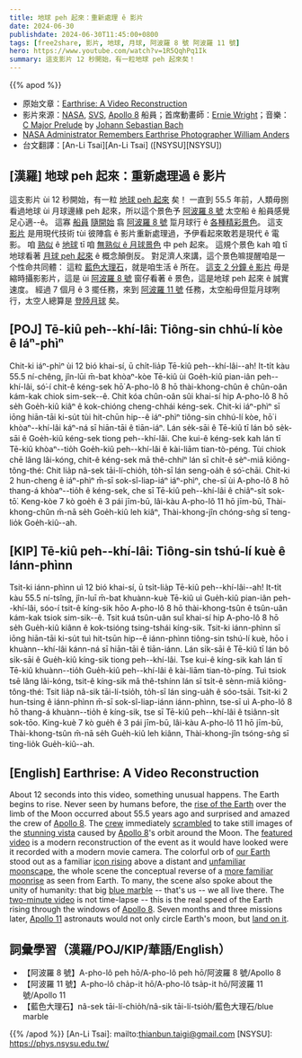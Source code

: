 ```yaml
---
title: 地球 peh 起來：重新處理 ê 影片
date: 2024-06-30
publishdate: 2024-06-30T11:45:00+0800
tags: [free2share, 影片, 地球, 月球, 阿波羅 8 號 阿波羅 11 號]
hero: https://www.youtube.com/watch?v=1R5QqhPq1Ik
summary: 這支影片 12 秒開始，有一粒地球 peh 起來矣！
---
```


{{% apod %}}

- 原始文章：[Earthrise: A Video Reconstruction](https://apod.nasa.gov/apod/ap240630.html)
- 影片來源：[NASA][NASA], [SVS][SVS], [Apollo 8][Apollo 8] 船員；首席動畫師：[Ernie Wright][Ernie Wright]；音樂：[C Major Prelude](https://en.wikipedia.org/wiki/Prelude_and_Fugue_in_C_major,_BWV_846) by [Johann Sebastian Bach](https://en.wikipedia.org/wiki/Johann_Sebastian_Bach)
- [NASA Administrator Remembers Earthrise Photographer William Anders](https://www.nasa.gov/news-release/nasa-administrator-remembers-apollo-astronaut-williams-anders/)
- 台文翻譯：[An-Li Tsai][An-Li Tsai] ([NSYSU][NSYSU])

## [漢羅] 地球 peh 起來：重新處理過 ê 影片
這支影片 ùi 12 秒開始，有一粒 [地球 peh 起來][rise of the Earth] 矣！
一直到 55.5 年前，人類毋捌看過地球 ùi 月球邊緣 peh 起來，所以這个景色予 [阿波羅 8 號][Apollo 8 a] 太空船 ê 船員感覺足心適--ê。
這寡 [船員][crew] [隨開始][scrambled] 翕 [阿波羅 8 號][Apollo 8 b] 踅月球行 ê [各種精彩景色][stunning vista]。
這支 [影片][featured video] 是用現代技術 tùi 彼陣翕 ê 影片重新處理過，予伊看起來敢若是現代 ê 電影。
咱 [熟似][icon rising] ê [地球][our Earth] tī 咱 [無熟似 ê 月球景色][unfamiliar moonscape] 中 peh 起來。
這規个景色 kah 咱 tī 地球看著 [月球 peh 起來][more familiar moonrise] ê 概念顛倒反。
對足濟人來講，這个景色嘛提醒咱是一个性命共同體：
這粒 [藍色大理石][blue marble]，就是咱生活 ê 所在。
[這支 2 分鐘 ê 影片][two-minute video] 毋是縮時攝影影片，這是 ùi [阿波羅 8 號][Apollo 8 c] 窗仔看著 ê 景色，這是地球 peh 起來 ê 誠實速度。
經過 7 個月 ê 3 擺任務，來到 [阿波羅 11 號][Apollo 11] 任務，太空船毋但踅月球咧行，太空人總算是 [登陸月球][land on it] 矣。

## [POJ] Tē-kiû peh--khí-lâi: Tiông-sin chhú-lí kòe ê Iáⁿ-phìⁿ
Chit-ki iáⁿ-phìⁿ ùi 12 bió khai-sí, ū chi̍t-lia̍p Tē-kiû peh--khí-lâi--ah!
It-ti̍t kàu 55.5 ní-chêng, jîn-lūi m̄-bat khòaⁿ-kòe Tē-kiû ùi Goe̍h-kiû pian-iân peh--khí-lâi, só͘-í chit-ê kéng-sek hō͘ A-pho-lô 8 hō thài-khong-chûn ê chûn-oân kám-kak chiok sim-sek--ê.
Chit kóa chûn-oân sûi khai-sí hip A-pho-lô 8 hō se̍h Goe̍h-kiû kiâⁿ ê kok-chióng cheng-chhái kéng-sek.
Chit-ki iáⁿ-phìⁿ sī iōng hiān-tāi ki-su̍t tùi hit-chūn hip--ê iáⁿ-phìⁿ tiông-sin chhú-lí kòe, hō͘ i khòaⁿ--khí-lâi káⁿ-ná sī hiān-tāi ê tiān-iáⁿ.
Lán se̍k-sāi ê Tē-kiû tī lán bô se̍k-sāi ê Goe̍h-kiû kéng-sek tiong peh--khí-lâi.
Che kui-ê kéng-sek kah lán tī Tē-kiû khòaⁿ--tio̍h Goe̍h-kiû peh--khí-lâi ê kài-liām tian-tò-péng.
Tùi chiok chē lâng lâi-kóng, chit-ê kéng-sek mā thê-chhíⁿ lán sī chi̍t-ê sèⁿ-miā kiōng-tông-thé:
Chit lia̍p nâ-sek tāi-lí-chio̍h, to̍h-sī lán seng-oa̍h ê só͘-chāi.
Chit-ki 2 hun-cheng ê iáⁿ-phìⁿ m̄-sī sok-sî-liap-iáⁿ iáⁿ-phìⁿ, che-sī ùi A-pho-lô 8 hō thang-á khòaⁿ--tio̍h ê kéng-sek, che sī Tē-kiû peh--khí-lâi ê chiâⁿ-si̍t sok-tō͘.
Keng-kòe 7 kò goe̍h ê 3 pái jīm-bū, lâi-kàu A-pho-lô 11 hō jīm-bū, Thài-khong-chûn m̄-nā se̍h Goe̍h-kiû leh kiâⁿ, Thài-khong-jîn chóng-sǹg sī teng-lio̍k Goe̍h-kiû--ah.

## [KIP] Tē-kiû peh--khí-lâi: Tiông-sin tshú-lí kuè ê Iánn-phìnn
Tsit-ki iánn-phìnn uì 12 bió khai-sí, ū tsi̍t-lia̍p Tē-kiû peh--khí-lâi--ah!
It-ti̍t kàu 55.5 ní-tsîng, jîn-luī m̄-bat khuànn-kuè Tē-kiû uì Gue̍h-kiû pian-iân peh--khí-lâi, sóo-í tsit-ê kíng-sik hōo A-pho-lô 8 hō thài-khong-tsûn ê tsûn-uân kám-kak tsiok sim-sik--ê.
Tsit kuá tsûn-uân suî khai-sí hip A-pho-lô 8 hō se̍h Gue̍h-kiû kiânn ê kok-tsióng tsing-tshái kíng-sik.
Tsit-ki iánn-phìnn sī iōng hiān-tāi ki-su̍t tuì hit-tsūn hip--ê iánn-phìnn tiông-sin tshú-lí kuè, hōo i khuànn--khí-lâi kánn-ná sī hiān-tāi ê tiān-iánn.
Lán si̍k-sāi ê Tē-kiû tī lán bô si̍k-sāi ê Gue̍h-kiû kíng-sik tiong peh--khí-lâi.
Tse kui-ê kíng-sik kah lán tī Tē-kiû khuànn--tio̍h Gue̍h-kiû peh--khí-lâi ê kài-liām tian-tò-píng.
Tuì tsiok tsē lâng lâi-kóng, tsit-ê kíng-sik mā thê-tshínn lán sī tsi̍t-ê sènn-miā kiōng-tông-thé:
Tsit lia̍p nâ-sik tāi-lí-tsio̍h, to̍h-sī lán sing-ua̍h ê sóo-tsāi.
Tsit-ki 2 hun-tsing ê iánn-phìnn m̄-sī sok-sî-liap-iánn iánn-phìnn, tse-sī uì A-pho-lô 8 hō thang-á khuànn--tio̍h ê kíng-sik, tse sī Tē-kiû peh--khí-lâi ê tsiânn-si̍t sok-tōo.
King-kuè 7 kò gue̍h ê 3 pái jīm-bū, lâi-kàu A-pho-lô 11 hō jīm-bū, Thài-khong-tsûn m̄-nā se̍h Gue̍h-kiû leh kiânn, Thài-khong-jîn tsóng-sǹg sī ting-lio̍k Gue̍h-kiû--ah.

## [English] Earthrise: A Video Reconstruction
About 12 seconds into this video, something unusual happens.
The Earth begins to rise.
Never seen by humans before, the [rise of the Earth][rise of the Earth] over the limb of the Moon occurred about 55.5 years ago and surprised and amazed the crew of [Apollo 8][Apollo 8 a].
The [crew][crew] immediately [scrambled][scrambled] to take still images of the [stunning vista][stunning vista] caused by [Apollo 8][Apollo 8 b]'s orbit around the Moon.
The [featured video][featured video] is a modern reconstruction of the event as it would have looked were it recorded with a modern movie camera.
The colorful orb of [our Earth][our Earth] stood out as a familiar [icon rising][icon rising] above a distant and [unfamiliar moonscape][unfamiliar moonscape], the whole scene the conceptual reverse of a [more familiar moonrise][more familiar moonrise] as seen from Earth.
To many, the scene also spoke about the unity of humanity: that big [blue marble][blue marble] -- that's us -- we all live there.
The [two-minute video][two-minute video] is not time-lapse -- this is the real speed of the Earth rising through the windows of [Apollo 8][Apollo 8 c].
Seven months and three missions later, [Apollo 11][Apollo 11] astronauts would not only circle Earth's moon, but [land on it][land on it].

## 詞彙學習（漢羅/POJ/KIP/華語/English）
- 【阿波羅 8 號】A-pho-lô peh hō/A-pho-lô peh hō/阿波羅 8 號/Apollo 8
- 【阿波羅 11 號】A-pho-lô cha̍p-it hō/A-pho-lô tsa̍p-it hō/阿波羅 11 號/Apollo 11
- 【藍色大理石】nâ-sek tāi-lí-chio̍h/nâ-sik tāi-lí-tsio̍h/藍色大理石/blue marble

{{% /apod %}}
[An-Li Tsai]: mailto:thianbun.taigi@gmail.com
[NSYSU]: https://phys.nsysu.edu.tw/

[copyright]: https://apod.nasa.gov/apod/fap/lib/about_apod.html#srapply
[License3]: https://creativecommons.org/licenses/by/3.0/
[License2]: https://creativecommons.org/licenses/by-nc-nd/2.0/
[NASA]: https://www.nasa.gov/
[SVS]: https://svs.gsfc.nasa.gov/
[Apollo 8]: https://www.nasa.gov/missions/apollo/apollo-8-mission-details/
[Ernie Wright]: https://newsroom.usra.edu/usras-ernest-wright-awarded-nasas-exceptional-public-achievement-award/
[USRA]: https://www.usra.edu/

[rise of the Earth]:https://apod.nasa.gov/apod/ap150906.html
[Apollo 8 a]:https://www.nasa.gov/mission/apollo-8/
[crew]:https://www.nasa.gov/image-article/apollo-8-astronaut-bill-anders-captures-earthrise/
[scrambled]:https://science.nasa.gov/resource/the-story-behind-apollo-8s-famous-earthrise-photo/
[stunning vista]:https://www.nasa.gov/image-article/earthrise-3/
[Apollo 8 b]:https://www.pbs.org/wgbh/americanexperience/features/moon-apollo-8-insider-stories/
[featured video]:https://svs.gsfc.nasa.gov/cgi-bin/details.cgi?aid=4593
[our Earth]:https://science.nasa.gov/earth/facts/
[icon rising]:https://svs.gsfc.nasa.gov/4129
[unfamiliar moonscape]:https://apod.nasa.gov/apod/ap031109.html
[more familiar moonrise]:https://apod.nasa.gov/apod/ap170616.html
[blue marble]:https://en.wikipedia.org/wiki/The_Blue_Marble
[two-minute video]:https://youtu.be/1R5QqhPq1Ik
[Apollo 8 c]:https://www.nytimes.com/2018/12/21/science/earthrise-moon-apollo-nasa.html
[Apollo 11]:https://www.nasa.gov/mission_pages/apollo/missions/apollo11.html
[land on it]:https://apod.nasa.gov/apod/ap981004.html
